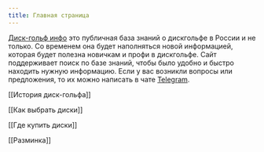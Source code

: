 ```yaml
---
title: Главная страница
---
```

[Диск-гольф инфо](https://discgolfinfo.ru/) это публичная база знаний о дискгольфе в России и не только.
Со временем она будет наполняться новой информацией, которая будет полезна новичкам и профи в дискгольфе.
Сайт поддерживает поиск по базе знаний, чтобы было удобно и быстро находить нужную информацию.
Если у вас возникли вопросы или предложения, то их можно написать в чате [Telegram](https://t.me/+BTFiRCqea1U5YTEy).


[[История диск-гольфа]]

[[Как выбрать диски]]

[[Где купить диски]]

[[Разминка]]


